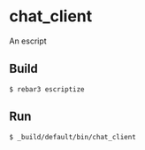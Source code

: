 chat_client
=====

An escript

Build
-----

    $ rebar3 escriptize

Run
---

    $ _build/default/bin/chat_client
